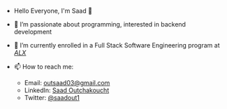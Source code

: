 - Hello Everyone, I'm Saad 👋

- 🔭 I’m passionate about programming, interested in backend development
- 🌱 I’m currently enrolled in a Full Stack Software Engineering program at [*ALX*](https://www.alxafrica.com/)
- 📫 How to reach me:
   - Email: outsaad03@gmail.com
   - LinkedIn: [Saad Outchakoucht](https://www.linkedin.com/in/saad-outchakoucht-1193b923b/)
   - Twitter: [@saadout1](https://twitter.com/saadout1)

